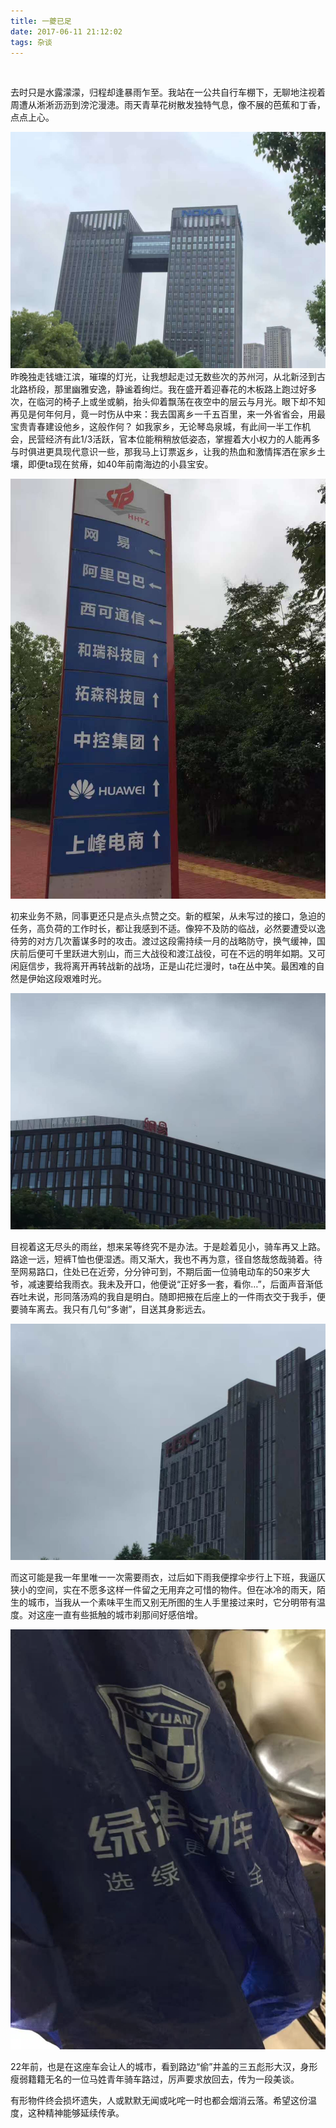 ```yaml
---
title: 一夔已足
date: 2017-06-11 21:12:02
tags: 杂谈
---
```

<br>

去时只是水露濛濛，归程却逢暴雨乍至。我站在一公共自行车棚下，无聊地注视着周遭从淅淅沥沥到滂沱漫漶。雨天青草花树散发独特气息，像不展的芭蕉和丁香，点点上心。


![如图](一夔已足/1.jpeg)
昨晚独走钱塘江滨，璀璨的灯光，让我想起走过无数些次的苏州河，从北新泾到古北路桥段，那里幽雅安逸，静谧着绚烂。我在盛开着迎春花的木板路上跑过好多次，在临河的椅子上或坐或躺，抬头仰着飘荡在夜空中的层云与月光。眼下却不知再见是何年何月，竟一时伤从中来：我去国离乡一千五百里，来一外省省会，用最宝贵青春建设他乡，这般作何？   如我家乡，无论琴岛泉城，有此间一半工作机会，民营经济有此1/3活跃，官本位能稍稍放低姿态，掌握着大小权力的人能再多与时俱进更具现代意识一些，那我马上订票返乡，让我的热血和激情挥洒在家乡土壤，即便ta现在贫瘠，如40年前南海边的小县宝安。

![如图](一夔已足/2.jpeg)

初来业务不熟，同事更还只是点头点赞之交。新的框架，从未写过的接口，急迫的任务，高负荷的工作时长，都让我感到不适。像猝不及防的临战，必然要遭受以逸待劳的对方几次蓄谋多时的攻击。渡过这段需持续一月的战略防守，换气缓神，国庆前后便可千里跃进大别山，而三大战役和渡江战役，可在不远的明年如期。又可闲庭信步，我将离开再转战新的战场，正是山花烂漫时，ta在丛中笑。最困难的自然是伊始这段艰难时光。

![如图](一夔已足/3.jpeg)

目视着这无尽头的雨丝，想来呆等终究不是办法。于是趁着见小，骑车再又上路。路途一远，短裤T恤也便湿透。雨又渐大，我也不再为意，径自悠哉悠哉骑着。待至网易路口，住处已在近旁，分分钟可到，不期后面一位骑电动车的50来岁大爷，减速要给我雨衣。我未及开口，他便说“正好多一套，看你…”，后面声音渐低吞吐未说，形同落汤鸡的我自是明白。随即把掖在后座上的一件雨衣交于我手，便要骑车离去。我只有几句“多谢”，目送其身影远去。

![如图](一夔已足/4.jpeg)

而这可能是我一年里唯一一次需要雨衣，过后如下雨我便撑伞步行上下班，我逼仄狭小的空间，实在不愿多这样一件留之无用弃之可惜的物件。但在冰冷的雨天，陌生的城市，当我从一个素味平生而又别无所图的生人手里接过来时，它分明带有温度。对这座一直有些抵触的城市刹那间好感倍增。

![如图](一夔已足/6.jpeg)

22年前，也是在这座车会让人的城市，看到路边“偷”井盖的三五彪形大汉，身形瘦弱籍籍无名的一位马姓青年骑车路过，厉声要求放回去，传为一段美谈。

有形物件终会损坏遗失，人或默默无闻或叱咤一时也都会烟消云落。希望这份温度，这种精神能够延续传承。
